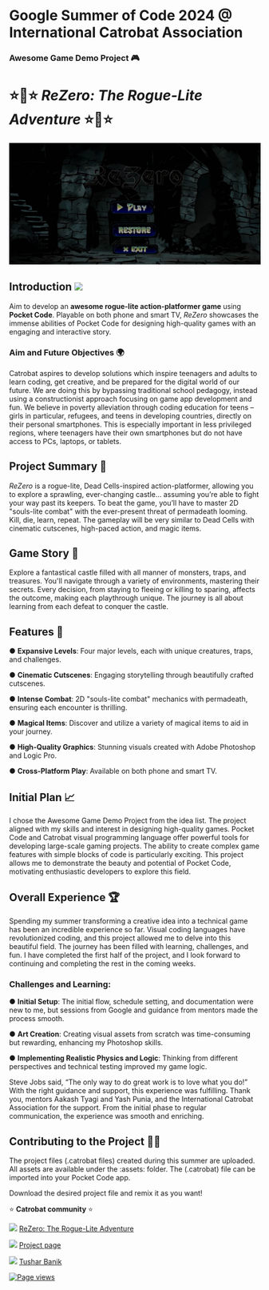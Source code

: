 # Google Summer of Code 2024 @ International Catrobat Association

### Awesome Game Demo Project 🎮 

# ⭐🌟⭐ _ReZero: The Rogue-Lite Adventure_ ⭐🌟⭐

![MainPagea](assets/title-screen.jpeg)

## Introduction <img src="https://raw.githubusercontent.com/MartinHeinz/MartinHeinz/master/wave.gif" width="30px">
Aim to develop an **awesome rogue-lite action-platformer game** using **Pocket Code**. Playable on both phone and smart TV, _ReZero_ showcases the immense abilities of Pocket Code for designing high-quality games with an engaging and interactive story.

### Aim and Future Objectives 🌍

Catrobat aspires to develop solutions which inspire teenagers and adults to learn coding, get creative, and be prepared for the digital world of our future. We are doing this by bypassing traditional school pedagogy, instead using a constructionist approach focusing on game app development and fun. We believe in poverty alleviation through coding education for teens – girls in particular, refugees, and teens in developing countries, directly on their personal smartphones. This is especially important in less privileged regions, where teenagers have their own smartphones but do not have access to PCs, laptops, or tablets.

## Project Summary 🔮

_ReZero_ is a rogue-lite, Dead Cells-inspired action-platformer, allowing you to explore a sprawling, ever-changing castle… assuming you’re able to fight your way past its keepers. To beat the game, you’ll have to master 2D "souls-lite combat" with the ever-present threat of permadeath looming. Kill, die, learn, repeat. The gameplay will be very similar to Dead Cells with cinematic cutscenes, high-paced action, and magic items.

## Game Story 💞

Explore a fantastical castle filled with all manner of monsters, traps, and treasures. You'll navigate through a variety of environments, mastering their secrets. Every decision, from staying to fleeing or killing to sparing, affects the outcome, making each playthrough unique. The journey is all about learning from each defeat to conquer the castle.

## Features 💬

● **Expansive Levels**: Four major levels, each with unique creatures, traps, and challenges.

● **Cinematic Cutscenes**: Engaging storytelling through beautifully crafted cutscenes.

● **Intense Combat**: 2D "souls-lite combat" mechanics with permadeath, ensuring each encounter is thrilling.

● **Magical Items**: Discover and utilize a variety of magical items to aid in your journey.

● **High-Quality Graphics**: Stunning visuals created with Adobe Photoshop and Logic Pro.

● **Cross-Platform Play**: Available on both phone and smart TV.

## Initial Plan 📈

I chose the Awesome Game Demo Project from the idea list. The project aligned with my skills and interest in designing high-quality games. Pocket Code and Catrobat visual programming language offer powerful tools for developing large-scale gaming projects. The ability to create complex game features with simple blocks of code is particularly exciting. This project allows me to demonstrate the beauty and potential of Pocket Code, motivating enthusiastic developers to explore this field.

## Overall Experience 🏆

Spending my summer transforming a creative idea into a technical game has been an incredible experience so far. Visual coding languages have revolutionized coding, and this project allowed me to delve into this beautiful field. The journey has been filled with learning, challenges, and fun. I have completed the first half of the project, and I look forward to continuing and completing the rest in the coming weeks.

### Challenges and Learning:

● **Initial Setup**: The initial flow, schedule setting, and documentation were new to me, but sessions from Google and guidance from mentors made the process smooth.

● **Art Creation**: Creating visual assets from scratch was time-consuming but rewarding, enhancing my Photoshop skills.

● **Implementing Realistic Physics and Logic**: Thinking from different perspectives and technical testing improved my game logic.

Steve Jobs said, “The only way to do great work is to love what you do!” With the right guidance and support, this experience was fulfilling. Thank you, mentors Aakash Tyagi and Yash Punia, and the International Catrobat Association for the support. From the initial phase to regular communication, the experience was smooth and enriching.

## Contributing to the Project 🤳🏻

The project files (.catrobat files) created during this summer are uploaded. All assets are available under the :assets: folder. The (.catrobat) file can be imported into your Pocket Code app.

Download the desired project file and remix it as you want!

⭐ **Catrobat community** ⭐

![](https://img.shields.io/badge/-Game-green) [ReZero: The Rogue-Lite Adventure](https://share.catrob.at/app/project/3881aba6-2bb6-4a1f-8d64-c81991d9e57a)

![](https://img.shields.io/badge/-GSoC'24-orange) [Project page](https://summerofcode.withgoogle.com/programs/2024/projects/fEq0N7WA)

![](https://img.shields.io/badge/-MORE%20CONTENT-blue) [Tushar Banik](https://share.catrob.at/app/user/82505f12-9abb-4a47-8b82-3be95962fd16)

[![Page views](https://hits.seeyoufarm.com/api/count/incr/badge.svg?url=https%3A%2F%2Fshare.catrob.at%2Fapp%2Fproject%2F3881aba6-2bb6-4a1f-8d64-c81991d9e57a&count_bg=%2379C83D&title_bg=%23555555&icon=google.svg&icon_color=%23FFFFFF&title=viewers&edge_flat=false)](https://hits.seeyoufarm.com)